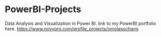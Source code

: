 # PowerBI-Projects
Data Analysis and Visualization in Power BI. link to my PowerBI portfolio here. https://www.novypro.com/profile_projects/omolasocharis
